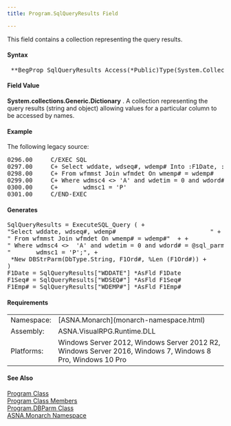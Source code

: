 ```yaml
---
title: Program.SqlQueryResults Field

---
```


This field contains a collection representing the query results.

#### Syntax
<pre class="syntax"> **BegProp SqlQueryResults Access(*Public)Type(System.Collections.Generic.Dictionary)** </pre>

#### Field Value
**System.collections.Generic.Dictionary** . A collection representing the query results (string and object) allowing values for a particular column to be accessed by names.

#### Example
The following legacy source:
<pre class="libCScode">
0296.00     C/EXEC SQL
0297.00     C+ Select wddate, wdseq#, wdemp# Into :F1Date, :F1Seq#,:F1Emp#
0298.00     C+ From wfmmst Join wfmdet On wmemp# = wdemp#
0299.00     C+ Where wdmsc4 &lt;&gt; 'A' and wdetim = 0 and wdord#= :F1Ord# and
0300.00     C+       wdmsc1 = 'P'
0301.00     C/END-EXEC
</pre>

#### Generates
<pre class="example">
SqlQueryResults = ExecuteSQL_Query ( +
"Select wddate, wdseq#, wdemp#                          " + +
" From wfmmst Join wfmdet On wmemp# = wdemp#"  + + 
" Where wdmsc4 &lt;&gt;  'A' and wdetim = 0 and wdord# = @sql_parm_1 and" + +
"       wdmsc1 = 'P';", + 
 *New DBStrParm(DbType.String, F1Ord#, %Len (F1Ord#)) + 
)
F1Date = SqlQueryResults["WDDATE"] *AsFld F1Date
F1Seq# = SqlQueryResults["WDSEQ#"] *AsFld F1Seq#
F1Emp# = SqlQueryResults["WDEMP#"] *AsFld F1Emp#
</pre>

<!-- -->

 <!-- start -->

#### Requirements
<table class="dttable" cellspacing="0" cellpadding="4" width="60%">
           <colgroup>
            <col width="15%" style="font-weight:bold" />
            <col width="85%" />
          </colgroup>
          <tr>
            <td>Namespace:</td>
            <td>[ASNA.Monarch](monarch-namespace.html)</td>
          </tr>
          <tr>
            <td>Assembly:</td>
            <td>ASNA.VisualRPG.Runtime.DLL</td>
          </tr>
         <tr>
            <td>Platforms:</td>
            <td> Windows Server 2012, Windows Server 2012 R2, Windows Server 2016, Windows 7, Windows 8 Pro, Windows 10 Pro</td>
         </tr>
</table>

<!-- end -->

#### See Also
[Program Class](program-class.html) <br /> [Program Class Members](program-class-members.html) <br /> [ Program.DBParm Class](program-db-parm-class.html) <br /> [ASNA.Monarch Namespace](monarch-namespace.html) 
